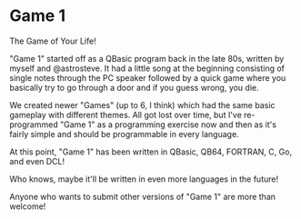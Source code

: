 # Game 1
The Game of Your Life!

"Game 1" started off as a QBasic program back in the late 80s, written by myself and @astrosteve. It had a little song at the beginning consisting of single notes through the PC speaker followed by a quick game where you basically try to go through a door and if you guess wrong, you die. 

We created newer "Games" (up to 6, I think) which had the same basic gameplay with different themes. All got lost over time, but I've re-programmed "Game 1" as a programming exercise now and then as it's fairly simple and should be programmable in every language.

At this point, "Game 1" has been written in QBasic, QB64, FORTRAN, C, Go, and even DCL! 

Who knows, maybe it'll be written in even more languages in the future!

Anyone who wants to submit other versions of "Game 1" are more than welcome!
